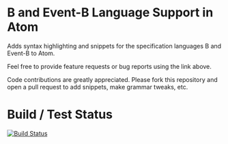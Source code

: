 # B and Event-B Language Support in Atom

Adds syntax highlighting and snippets for the specification languages B and Event-B to Atom.

Feel free to provide feature requests or bug reports using the link above.

Code contributions are greatly appreciated. Please fork this repository and open a pull request to add snippets, make grammar tweaks, etc.

# Build / Test Status
[![Build Status](https://travis-ci.org/wysiib/language-b-eventb.svg)](https://travis-ci.org/wysiib/language-b-eventb)
